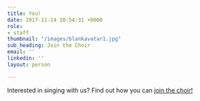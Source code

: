```yaml
---
title: You!
date: 2017-11-14 10:54:31 +0000
role:
- staff
thumbnail: "/images/blankavatar1.jpg"
sub_heading: Join the Choir
email: ''
linkedin: ''
layout: person

---
```

Interested in singing with us? Find out how you can [join the choir!](/join/)